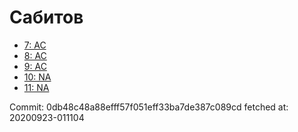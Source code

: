 # Сабитов
- [7: AC](7.md)
- [8: AC](8.md)
- [9: AC](9.md)
- [10: NA](10.md)
- [11: NA](11.md)

Commit: 0db48c48a88efff57f051eff33ba7de387c089cd
 fetched at: 20200923-011104

